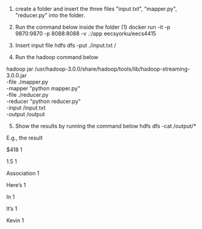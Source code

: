 1. create a folder and insert the three files "input.txt", "mapper.py", "reducer.py" into the folder.

2. Run the command below inside the folder (1)
docker run -it -p 9870:9870 -p 8088:8088 -v .:/app eecsyorku/eecs4415

3. Insert input file
hdfs dfs -put ./input.txt /

4. Run the hadoop command below

hadoop jar /usr/hadoop-3.0.0/share/hadoop/tools/lib/hadoop-streaming-3.0.0.jar \
-file ./mapper.py \
-mapper "python mapper.py" \
-file ./reducer.py \
-reducer "python reducer.py" \
-input /input.txt \
-output /output

5. Show the results by running the command below 
hdfs dfs -cat /output/*

E.g., the result
 
$418    1

1.5     1

Association     1

Here’s  1

In      1

It’s    1

Kevin   1
